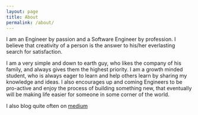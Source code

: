 ```yaml
---
layout: page
title: About
permalink: /about/
---
```


I am an Engineer by passion and a Software Engineer by profession. I believe that creativity of a person is the answer to his/her everlasting search for satisfaction.

I am a very simple and down to earth guy, who likes the company of his family, and always gives them the highest priority. I am a growth minded student, who is always eager to learn and help others learn by sharing my knowledge and ideas. I also encourages up and coming Engineers to be pro-active and enjoy the process of building something new, that eventually will be making life easier for someone in some corner of the world.

I also blog quite often on [medium][my-medium-profile]



[my-medium-profile]: https://medium.com/@sahussain
